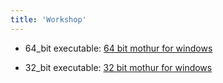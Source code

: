 ```yaml
---
title: 'Workshop'
---
```

-   64\_bit executable: [ 64 bit mothur for
    windows](Media:mothur.12-21-2011.zip)

<!-- -->

-   32\_bit executable: [ 32 bit mothur for
    windows](Media:mothur.32bit.12-21-2011.zip)
